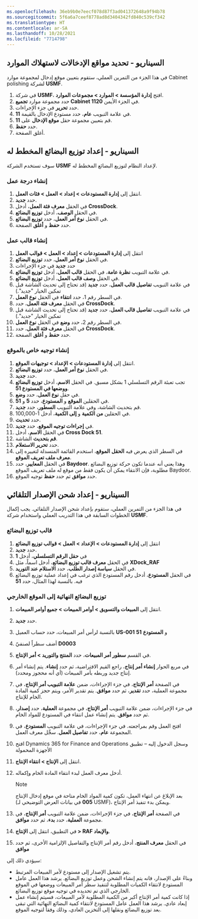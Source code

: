 ```yaml
---
ms.openlocfilehash: 36eb9b0e7eecf078d87f3ad041372648a9f94b78
ms.sourcegitcommit: 5f6a6a7ceef8778ad8d3404342fd840c539cf342
ms.translationtype: HT
ms.contentlocale: ar-SA
ms.lasthandoff: 10/28/2021
ms.locfileid: "7714798"
---
```

## <a name="scenario---define-input-locations-for-resource-consumption"></a>السيناريو - تحديد مواقع الإدخالات لاستهلاك الموارد

في هذا الجزء من التمرين العملي، ستقوم بتعيين موقع إدخال لمجموعة موارد Cabinet polishing لشركة **USMF**.


1.  في شركة **USMF**، افتح **إدارة المؤسسة > الموارد > مجموعات الموارد**.
2.  حدد مجموعة موارد **تجميع Cabinet 1120** في الجزء الأيمن.
3.  حدد **تحرير** في جزء الإجراءات.
4.  في علامة التبويب **عام**، حدد مستودع الإدخال بالقيمة **11**. 
5.  قم بتعيين مجموعة حقل **موقع الإدخال** على **11**.
6.  حدد **حفظ**.
7.  أغلق الصفحة.

## <a name="scenario---set-up-planned-cross-docking"></a>السيناريو - إعداد توزيع البضائع المخطط له
سوف تستخدم الشركة **USMF** لإعداد النظام لتوزيع البضائع المخطط له. 

### <a name="create-a-work-class"></a>إنشاء درجة عمل

1. انتقل إلى **إدارة المستودعات > إعداد > العمل > فئات العمل**.
2. حدد **جديد‎**.
3. في الحقل **معرف فئة العمل**، أدخل **CrossDock**.
4. في الحقل **الوصف**، أدخل **توزيع البضائع**.
5. في الحقل **نوع أمر العمل**، حدد **توزيع البضائع**.
6. حدد **حفظ** و **أغلق** الصفحة.

### <a name="create-a-work-template"></a>إنشاء قالب عمل
1. انتقل إلى **إدارة المستودعات > إعداد > العمل > قوالب العمل**
2. في الحقل **نوع أمر العمل**، حدد **توزيع البضائع**.
3. حدد **جديد** في جزء الإجراءات
4. في علامة التبويب **نظرة عامة**، في الحقل **قالب العمل**، أدخل **توزيع البضائع**.
5. في الحقل **وصف قالب العمل**، أدخل **توزيع البضائع**.
6. في علامة التبويب **تفاصيل قالب العمل**، حدد **جديد** (قد تحتاج إلى تحديث الشاشة قبل تمكين الخيار "جديد".)
7. في السطر رقم 1، حدد **انتقاء** في الحقل **نوع العمل**.
8. في الحقل **معرف فئة العمل**، حدد **CrossDock**.
9. في علامة التبويب **تفاصيل قالب العمل**، حدد **جديد** (قد تحتاج إلى تحديث الشاشة قبل تمكين الخيار "جديد".)
10. في السطر رقم 2، حدد **وضع** في الحقل **نوع العمل**.
11. في الحقل **معرف فئة العمل**، حدد **CrossDock**.
12. حدد **حفظ** و **أغلق** الصفحة.

### <a name="create-a-location-directive"></a>إنشاء توجيه خاص بالموقع

1. انتقل إلى **إدارة المستودعات > الإعداد > توجيهات الموقع**.
2. في الحقل **نوع أمر العمل**، حدد **توزيع البضائع**.
3. حدد **جديد‎**.
4. تجب تعبئة الرقم التسلسلي 1 بشكل مسبق. في الحقل **الاسم**، أدخل **توزيع البضائع ووضعها في المستودع 51**.
5. في حقل **نوع العمل**، حدد **وضع**.
6. في الحقلين **الموقع** و **المستودع**، حدد **5** و **51**.
7. قم بتحديث الشاشة، وفي علامة التبويب **السطور**، حدد **جديد**.
8. في الحقلين **من الكمية** و **إلى الكمية**، أدخل 1-100,000.
9. حدد **تحديث**.
10. في **إجراءات توجيه الموقع**، حدد **جديد**.
11. في الحقل **الاسم**، أدخل **Cross Dock 51**.
12. **قم بتحديث** الشاشة.
13. حدد **تحرير الاستعلام**.
14. في السطر الذي يعرض فيه **الحقل** **الموقع**، استخدم القائمة المنسدلة لتغييره إلى **معرف ملف تعريف الموقع**.
15. في الحقل **المعايير**، حدد **Baydoor**. وهذا يعني أنه عندما تكون حركة توزيع البضائع مطلوبة، فإن الانتقاء يمكن أن يكون فقط من موقع له ملف تعريف الموقع Baydoor.
16. حدد **موافق** ثم حدد **حفظ** توجيه الموقع.


## <a name="scenario---set-up-auto-release-shipment"></a>السيناريو - إعداد شحن الإصدار التلقائي

في هذا الجزء من التمرين العملي، ستقوم بإعداد شحن الإصدار التلقائي. يجب إكمال الخطوات السابقة في هذا التدريب العملي واستخدام شركة **USMF**.

### <a name="cross-docking-template"></a>قالب توزيع البضائع

1. انتقل إلى **إدارة المستودعات > الإعداد > العمل > قوالب توزيع البضائع**
1. حدد **جديد‎**.
1. في **حقل الرقم التسلسلي**، أدخل **1**
1. في الحقل **معرف قالب توزيع البضائع**، أدخل اسماً، مثل **XDock_RAF**
1. في الحقل **سياسة إصدار الطلب**، حدد **الاستلام عند التوريد**.
1. في الحقل **المستودع**، أدخل رقم المستودع الذي ترغب في إعداد عملية توزيع البضائع فيه. بالنسبة لهذا المثال، حدد **51**


### <a name="cross-dock-finished-goods-to-the-outbound-location"></a>توزيع البضائع النهائية إلى الموقع الخارجي


1. انتقل إلى **المبيعات والتسويق > أوامر المبيعات > جميع أوامر المبيعات**.
1. حدد **جديد‎**.
1. بالنسبة لرأس أمر المبيعات، حدد حساب العميل **US-001** و **المستودع** **51**
1. أضف سطراً لصنفيّ **D0003**
1. في القسم **سطور أمر المبيعات**، حدد **المنتج والتوريد > أمر الإنتاج**.
1. في مربع الحوار **إنشاء أمر إنتاج**، راجع القيم الافتراضية، ثم حدد **إنشاء**. يتم إنشاء أمر إنتاج جديد وربطه بأمر المبيعات (أي أنه محجوز ومحدد).
8. في الصفحة **أمر الإنتاج**، في جزء الإجراءات، ضمن **علامة التبويب أمر الإنتاج**، في مجموعة العملية، حدد **تقدير**، ثم حدد **موافق**. يتم تقدير الأمر، ويتم حجز كمية المادة الخام للإنتاج.
9. في جزء الإجراءات، ضمن علامة التبويب **أمر الإنتاج**، في مجموعة **العملية**، حدد **إصدار**، ثم حدد **موافق**. يتم إنشاء عمل انتقاء في المستودع للمواد الخام.
10. افتح العمل وقم بمراجعته. في جزء الإجراءات، في علامة التبويب **المستودع**، في المجموعة **عام**، حدد **تفاصيل العمل**. سجِّل معرف العمل.
11. افتح Dynamics 365 for Finance and Operations وسجل الدخول إليه – تطبيق الأجهزة المحمولة 
12. انتقل إلى **الإنتاج > انتقاء الإنتاج**.
13. أدخل معرف العمل لبدء انتقاء المادة الخام وإكماله. 
    > [!NOTE]
    >  بعد الإبلاغ عن انتهاء العمل، تكون كمية المواد الخام متاحة في موقع إدخال الإنتاج (**005** في بيانات العرض التوضيحي لـ USMF)، ويمكن بدء تنفيذ أمر الإنتاج.

13. في الصفحة **أمر الإنتاج**، في جزء الإجراءات، ضمن علامة التبويب **أمر الإنتاج**، في مجموعة **العملية**، حدد **بدء**، ثم حدد **موافق**.
14. في التطبيق، انتقل إلى **الإنتاج > RAF والإبعاد**.
15. في الحقل **معرف المنتج**، أدخل رقم أمر الإنتاج والتفاصيل الإلزامية الأخرى، ثم حدد **موافق**


سيؤدي ذلك إلى:

- يتم تشغيل الإصدار إلى مستودع لأمر المبيعات المرتبط.
- وبناءً على الإصدار، فانه يتم إنشاء الشحن وعمل توزيع البضائع. يرشد هذا العمل عامل المستودع لانتقاء الكميات المطلوبة لتنفيذ سطر أمر المبيعات ووضعها في الموقع الخارجي الذي تم تحديده في توجيه موقع توزيع البضائع.
- إذا كانت كمية أمر الإنتاج أكبر من الكمية المطلوبة لأمر المبيعات، فسيتم إنشاء عمل إبعاد عادي. يرشد هذا العمل عامل المستودع لانتقاء كمية البضائع النهائية التي تبقى بعد توزيع البضائع ونقلها إلى التخزين العادي، وذلك وفقاً لتوجيه الموقع.


